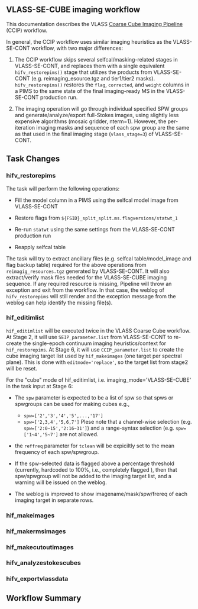 VLASS-SE-CUBE imaging workflow
------------------------------

This documentation describes the VLASS [Coarse Cube Imaging Pipeline](https://open-confluence.nrao.edu/pages/viewpage.action?pageId=63897714) (CCIP) workflow.

In general, the CCIP workflow uses similar imaging heuristics as the VLASS-SE-CONT workflow, with two major differences:

1. The CCIP workflow skips several selfcal/masking-related stages in VLASS-SE-CONT, and replaces them with a single equivalent `hifv_restorepims()` stage that utilizes the products from VLASS-SE-CONT (e.g. reimaging_esource.tgz and tier1/tier2 masks).
   `hifv_restorepims()` restores the `flag`, `corrected`, and `weight` columns in a PIMS to the same state of the final imaging-ready MS in the VLASS-SE-CONT production run.
   
2. The imaging operation will go through individual specified SPW groups and generate/analyze/export full-Stokes images, using slightly less expensive algorithms (mosaic gridder, nterm=1). However, the per-iteration imaging masks and sequence of each spw group are the same as that used in the final imaging stage (`vlass_stage=3`) of VLASS-SE-CONT. 


## Task Changes

### hifv_restorepims

The task will perform the following operations:

 * Fill the model column in a PIMS using the selfcal model image from VLASS-SE-CONT

 * Restore flags from `${FSID}_split_split.ms.flagversions/statwt_1`

 * Re-run `statwt` using the same settings from the VLASS-SE-CONT production run

 * Reapply selfcal table

The task will try to extract ancillary files (e.g. selfcal table/model_image and flag backup table) required for the above operations from  `reimagig_resources.tgz` generated by VLASS-SE-CONT.
It will also extract/verify mask files needed for the VLASS-SE-CUBE imaging sequence.
If any required resource is missing, Pipeline will throw an exception and exit from the workflow.
In that case, the weblog of `hifv_restorepims` will still render and the exception message from the weblog can help identify the missing file(s).

### hif_editimlist

`hif_editimlist` will be executed twice in the VLASS Coarse Cube workflow.
At Stage 2, it will use `SEIP_parameter.list` from VLASS-SE-CONT to re-create the single-epoch continuum imaging heuristics/context for `hif_restorepims`.
At Stage 6, it will use `CCIP_parameter.list` to create the cube imaging target list used by `hif_makeimages` (one target per spectral plane). This is done with `editmode='replace'`, so the target list from stage2 will be reset.

For the "cube" mode of hif_editimlist, i.e. imaging_mode='VLASS-SE-CUBE' in the task input at Stage 6:

 * The `spw` parameter is expected to be a list of spw so that spws or spwgroups can be used for making cubes e.g., 
   * `spw=['2','3','4','5',...,'17']` 
   * `spw=['2,3,4','5,6,7']`
   Plese note that a channel-wise selection (e.g. `spw=['2:0~15','2:16~31']`) and a range-syntax selection (e.g. `spw=['1~4','5~7']` are not allowed.

 * the `reffreq` parameter for `tclean` will be expiciltly set to the mean frequency of  each spw/spwgroup.
 * If the spw-selected data is flagged above a percentage threshold (currently, hardcoded to 100%, i.e., completely flagged ), then that spw/spwgroup will not be added to the imaging target list, and a warning will be issued on the weblog.
 * The weblog is improved to show imagename/mask/spw/frereq of each imaging target in separate rows.
 

### hif_makeimages

### hif_makermsimages

### hif_makecutoutimages

### hifv_analyzestokescubes

### hifv_exportvlassdata


## Workflow Summary


